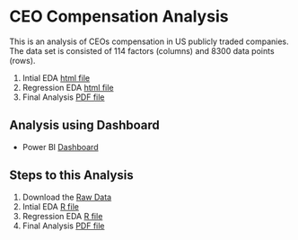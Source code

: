 
# CEO Compensation Analysis 

This is an analysis of CEOs compensation in US publicly traded companies. The data set is consisted of 114 factors (columns) and 8300 data points (rows).

1. Intial EDA [html file](https://rawgit.com/analyticswithali/CEO-Compensation/master/CEO_Compensation_EDA.html)
2. Regression EDA [html file](https://rawgit.com/analyticswithali/CEO-Compensation/master/CEO_Compensation_regression_EDA.html)
3. Final Analysis [PDF file](https://rawgit.com/analyticswithali/CEO-Compensation/master/CEO%20Compensation%20Final%20Regression%20Analysis%20Paper.pdf)

## Analysis using Dashboard 
- Power BI [Dashboard](https://github.com/analyticswithali/CEO-Compensation/blob/master/CEO%20Compensation%20Power%20BI%20Dashboard.pbix)

## Steps to this Analysis
1. Download the [Raw Data](https://github.com/analyticswithali/CEO-Compensation/blob/master/ECON5100_project_data.csv)
2. Intial EDA [R file](https://github.com/analyticswithali/CEO-Compensation/blob/master/CEO_Compensation_EDA.Rmd)
3. Regression EDA [R file](https://github.com/analyticswithali/CEO-Compensation/blob/master/CEO%20Compensation%20regression%20EDA.Rmd)
4. Final Analysis [PDF file](https://github.com/analyticswithali/CEO-Compensation/blob/master/CEO%20Compensation%20Final%20Regression%20Analysis%20Paper.pdf)
